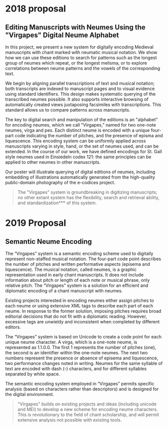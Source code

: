 # 2018 proposal

## Editing Manuscripts with Neumes Using the "Virgapes" Digital Neume Alphabet

In this project, we present a new system for digitally encoding Medieval manuscripts with chant marked with neumatic musical notation. We show how we can use these editions to search for patterns such as the longest group of neumes which repeat, or the longest melisma, or to explore correlations between neume patterns and the vowels of the corresponding text.

We begin by aligning parallel transcriptions of text and musical notation; both transcripts are indexed to manuscript pages and to visual evidence using standard identifiers. This design makes systematic querying of the transcribed neumes possible. It also supports interactive browsing of automatically created views juxtaposing facsimiles with transcriptions. This standard allows us to compare patterns across manuscripts.

The key to digital search and manipulation of the editions is an "alphabet" for encoding neumes, which we call "Virgapes," named for two one-note neumes, virga and pes. Each distinct neume is encoded with a unique four-part code indicating the number of pitches, and the presence of episma and liquescence. This encoding system can be uniformly applied across manuscripts varying in style, hand, or the set of neumes used, and can be extended. In the course of our work, we have defined encodings for St. Gall style neumes used in Einsiedeln codex 121: the same principles can be applied to other neumes in other manuscripts.

Our poster will illustrate querying of digital editions of neumes, including embedding of illustrations automatically generated from the high-quality public-domain photography of the e-codices project.

> The "Virgapes" system is groundbreaking in digitizing manuscripts; no other extant system has the flexibility, search and retrieval ability, and standardization*** of this system.

# 2019 Proposal

## Semantic Neume Encoding

The “Virgapes” system is a semantic encoding scheme used to digitally represent non-staffed musical notation.  The four-part code point describes the number of pitches and written performative aspects (episema and liquescence).  The musical notation, called neumes, is a graphic representation used in early chant manuscripts.  It does not include information about pitch or length of each note or musical phrase, only relative pitch.  The “Virgapes” system is a solution for an efficient and diplomatic encoding of a chant manuscript with neumes. 

Existing projects interested in encoding neumes either assign pitches to each neume or using extensive XML tags to describe each part of each neume.  In response to the former solution, imposing pitches requires broad editorial decisions that do not fit with a diplomatic reading.  However, excessive tags are unwieldy and inconsistent when completed by different editors. 

The “Virgapes” system is based on Unicode to create a code point for each unique neume character. A virga, which is a one-note neume, is represented as 1.1.0.0.  The first 1 represents the number of pitches (one), the second is an identifier within the one-note neumes.  The next two numbers represent the presence or absence of episema and liquescence, two performance changes noted in writing.  Neumes for the same syllable of text are encoded with dash (-) characters, and for different syllables separated by white space.  

The semantic encoding system employed in “Virgapes” permits specific analysis (based on characters rather than descriptors) and is designed for the digital environment.

> "Virgapes" builds on existing projects and ideas (including unicode and MEI) to develop a new scheme for encoding neume characters.  This is revolutionary to the field of chant scholarship, and will permit extensive analysis not possible with existing tools.
